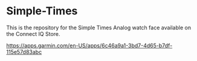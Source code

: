 # Simple-Times
This is the repository for the Simple Times Analog watch face available on the Connect IQ Store.

https://apps.garmin.com/en-US/apps/6c46a9a1-3bd7-4d65-b7df-115e57d83abc
